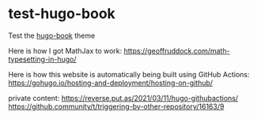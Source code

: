 # test-hugo-book

Test the [hugo-book](https://github.com/alex-shpak/hugo-book) theme

Here is how I got MathJax to work: https://geoffruddock.com/math-typesetting-in-hugo/

Here is how this website is automatically being built using GitHub Actions: https://gohugo.io/hosting-and-deployment/hosting-on-github/

private content: https://reverse.put.as/2021/03/11/hugo-githubactions/
https://github.community/t/triggering-by-other-repository/16163/9
